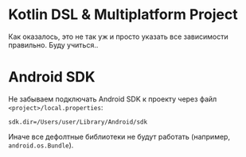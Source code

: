 # Kotlin DSL & Multiplatform Project

Как оказалось, это не так уж и просто указать все зависимости правильно. Буду учиться..

# Android SDK

Не забываем подключать Android SDK к проекту через файл `<project>/local.properties`:

```
sdk.dir=/Users/user/Library/Android/sdk
```

Иначе все дефолтные библиотеки не будут работать (например, `android.os.Bundle`).